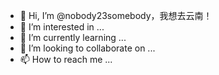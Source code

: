 - 👋 Hi, I’m @nobody23somebody，我想去云南！
- 👀 I’m interested in ...
- 🌱 I’m currently learning ...
- 💞️ I’m looking to collaborate on ...
- 📫 How to reach me ...

<!---
nobody23somebody/nobody23somebody is a ✨ special ✨ repository because its `README.md` (this file) appears on your GitHub profile.
You can click the Preview link to take a look at your changes.
--->
